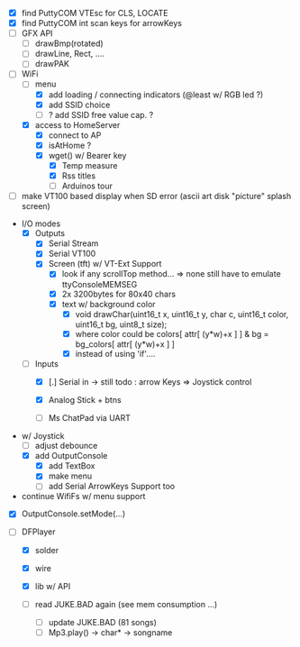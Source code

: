  - [x] find PuttyCOM VTEsc for CLS, LOCATE
 - [x] find PuttyCOM int scan keys for arrowKeys
 - [ ] GFX API
     - [ ] drawBmp(rotated)
     - [ ] drawLine, Rect, ....
     - [ ] drawPAK
 - [ ] WiFi
    - [ ] menu
       - [x] add loading / connecting indicators (@least w/ RGB led ?)
       - [x] add SSID choice
       - [ ] ? add SSID free value cap. ?
    - [x] access to HomeServer
       - [x] connect to AP
       - [x] isAtHome ?
       - [x] wget() w/ Bearer key
          - [x] Temp measure
          - [x] Rss titles
          - [ ] Arduinos tour
 - [ ] make VT100 based display when SD error (ascii art disk "picture"
   splash screen)
 - I/O modes
   - [x] Outputs
     - [x] Serial Stream
     - [x] Serial VT100
     - [x] Screen (tft) w/ VT-Ext Support
       - [x] look if any scrollTop method... => none still have to emulate ttyConsoleMEMSEG
       - [x] 2x 3200bytes for 80x40 chars
       - [x] text w/ background color
         - [x] void drawChar(uint16_t x, uint16_t y, char c, uint16_t color, uint16_t bg, uint8_t size);
         - [x] where color could be colors[ attr[ (y\*w)+x ] ] & bg = bg_colors[ attr[ (y*w)+x ] ]
         - [x] instead of using 'if'....
   - [ ] Inputs
     - [x] [.] Serial in -> still todo : arrow Keys => Joystick control
     - [x] Analog Stick + btns
     - [ ] Ms ChatPad via UART


 - w/ Joystick
    - [ ] adjust debounce
    - [x] add OutputConsole
      - [x] add TextBox
      - [x] make menu
      - [ ] add Serial ArrowKeys Support too
 - continue WifiFs w/ menu support
 - [x] OutputConsole.setMode(...)
 - [ ] DFPlayer

     - [x] solder
     - [x] wire
     - [x] lib w/ API
     - [ ] read JUKE.BAD again (see mem consumption ...)

         - [ ] update JUKE.BAD (81 songs)
         - [ ] Mp3.play() -> char* -> songname
